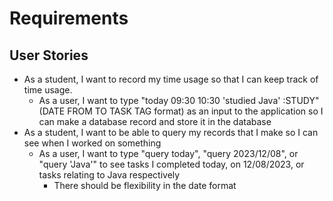 # Requirements

## User Stories

* As a student, I want to record my time usage so that I can keep track of time usage.
  * As a user, I want to type "today 09:30 10:30 'studied Java' :STUDY" (DATE FROM TO TASK TAG format) as an input to the application so I can make a database record and store it in the database
* As a student, I want to be able to query my records that I make so I can see when I worked on something
  * As a user, I want to type "query today", "query 2023/12/08", or "query 'Java'" to see tasks I completed today, on 12/08/2023, or tasks relating to Java respectively
    * There should be flexibility in the date format
